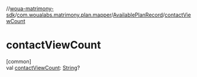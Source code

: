 //[woua-matrimony-sdk](../../../index.md)/[com.woualabs.matrimony.plan.mapper](../index.md)/[AvailablePlanRecord](index.md)/[contactViewCount](contact-view-count.md)

# contactViewCount

[common]\
val [contactViewCount](contact-view-count.md): [String](https://kotlinlang.org/api/latest/jvm/stdlib/kotlin/-string/index.html)?
